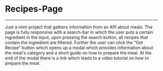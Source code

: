 # Recipes-Page
--------------
Just a mini-project that gathers information from an API about meals. The page is fully responsive with a search-bar in which the user puts a certain ingredient in the input,
upon pressing the search button, all recipes that contain the ingredient are filtered. Further the user can click the "Get Recipe" button which opens up a modal which provides information about the meal's category and a short guide on how to prepare the meal. At the end of the modal there is a link which leads to a video tutorial on how to prepare the meal.
